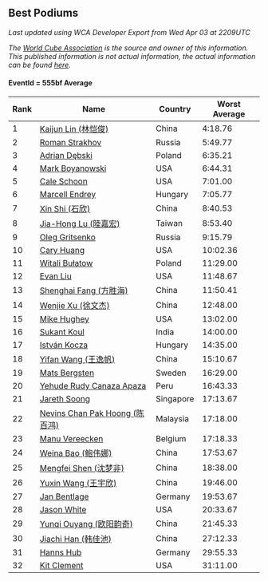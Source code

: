 ## Best Podiums

*Last updated using WCA Developer Export from Wed Apr 03 at 2209UTC*

*The [World Cube Association](https://www.worldcubeassociation.org) is the source and owner of this information. This published information is not actual information, the actual information can be found [here](https://www.worldcubeassociation.org/results).*

#### EventId = 555bf Average

|Rank|Name|Country|Worst Average|  
|--|--|--|--|  
|1|[Kaijun Lin (林恺俊)](https://www.worldcubeassociation.org/persons/2013LINK01)|China|4:18.76|  
|2|[Roman Strakhov](https://www.worldcubeassociation.org/persons/2012STRA02)|Russia|5:49.77|  
|3|[Adrian Dębski](https://www.worldcubeassociation.org/persons/2017DEBS01)|Poland|6:35.21|  
|4|[Mark Boyanowski](https://www.worldcubeassociation.org/persons/2014BOYA01)|USA|6:44.31|  
|5|[Cale Schoon](https://www.worldcubeassociation.org/persons/2014SCHO02)|USA|7:01.00|  
|6|[Marcell Endrey](https://www.worldcubeassociation.org/persons/2007ENDR01)|Hungary|7:05.77|  
|7|[Xin Shi (石欣)](https://www.worldcubeassociation.org/persons/2010SHIX01)|China|8:40.53|  
|8|[Jia-Hong Lu (陸嘉宏)](https://www.worldcubeassociation.org/persons/2007LUJI01)|Taiwan|8:53.40|  
|9|[Oleg Gritsenko](https://www.worldcubeassociation.org/persons/2011GRIT01)|Russia|9:15.79|  
|10|[Cary Huang](https://www.worldcubeassociation.org/persons/2015HUAN48)|USA|10:02.36|  
|11|[Witali Bułatow](https://www.worldcubeassociation.org/persons/2015BUAT01)|Poland|11:29.00|  
|12|[Evan Liu](https://www.worldcubeassociation.org/persons/2009LIUE01)|USA|11:48.67|  
|13|[Shenghai Fang (方胜海)](https://www.worldcubeassociation.org/persons/2016FANG01)|China|11:50.41|  
|14|[Wenjie Xu (徐文杰)](https://www.worldcubeassociation.org/persons/2016XUWE02)|China|12:48.00|  
|15|[Mike Hughey](https://www.worldcubeassociation.org/persons/2007HUGH01)|USA|13:02.00|  
|16|[Sukant Koul](https://www.worldcubeassociation.org/persons/2014KOUL01)|India|14:00.00|  
|17|[István Kocza](https://www.worldcubeassociation.org/persons/2005KOCZ01)|Hungary|14:35.00|  
|18|[Yifan Wang (王逸帆)](https://www.worldcubeassociation.org/persons/2017WANY29)|China|15:10.67|  
|19|[Mats Bergsten](https://www.worldcubeassociation.org/persons/2008BERG04)|Sweden|16:29.00|  
|20|[Yehude Rudy Canaza Apaza](https://www.worldcubeassociation.org/persons/2013APAZ01)|Peru|16:43.33|  
|21|[Jareth Soong](https://www.worldcubeassociation.org/persons/2016SOON01)|Singapore|17:13.67|  
|22|[Nevins Chan Pak Hoong (陈百鸿)](https://www.worldcubeassociation.org/persons/2010CHAN20)|Malaysia|17:18.00|  
|23|[Manu Vereecken](https://www.worldcubeassociation.org/persons/2010VERE01)|Belgium|17:18.33|  
|24|[Weina Bao (鲍伟娜)](https://www.worldcubeassociation.org/persons/2015BAOW01)|China|17:53.67|  
|25|[Mengfei Shen (沈梦非)](https://www.worldcubeassociation.org/persons/2018SHEN07)|China|18:38.00|  
|26|[Yuxin Wang (王宇欣)](https://www.worldcubeassociation.org/persons/2009WANG62)|China|19:46.00|  
|27|[Jan Bentlage](https://www.worldcubeassociation.org/persons/2010BENT01)|Germany|19:53.67|  
|28|[Jason White](https://www.worldcubeassociation.org/persons/2016WHIT16)|USA|20:33.67|  
|29|[Yunqi Ouyang (欧阳韵奇)](https://www.worldcubeassociation.org/persons/2007YUNQ01)|China|21:45.33|  
|30|[Jiachi Han (韩佳池)](https://www.worldcubeassociation.org/persons/2014HANJ02)|China|27:12.33|  
|31|[Hanns Hub](https://www.worldcubeassociation.org/persons/2013HUBH01)|Germany|29:55.33|  
|32|[Kit Clement](https://www.worldcubeassociation.org/persons/2008CLEM01)|USA|31:11.00|  
